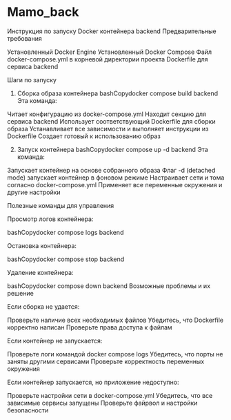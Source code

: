 # Mamo_back

Инструкция по запуску Docker контейнера backend
Предварительные требования

Установленный Docker Engine
Установленный Docker Compose
Файл docker-compose.yml в корневой директории проекта
Dockerfile для сервиса backend

Шаги по запуску
1. Сборка образа контейнера
bashCopydocker compose build backend
Эта команда:

Читает конфигурацию из docker-compose.yml
Находит секцию для сервиса backend
Использует соответствующий Dockerfile для сборки образа
Устанавливает все зависимости и выполняет инструкции из Dockerfile
Создает готовый к использованию образ

2. Запуск контейнера
bashCopydocker compose up -d backend
Эта команда:

Запускает контейнер на основе собранного образа
Флаг -d (detached mode) запускает контейнер в фоновом режиме
Настраивает сети и тома согласно docker-compose.yml
Применяет все переменные окружения и другие настройки

Полезные команды для управления

Просмотр логов контейнера:

bashCopydocker compose logs backend

Остановка контейнера:

bashCopydocker compose stop backend

Удаление контейнера:

bashCopydocker compose down backend
Возможные проблемы и их решение

Если сборка не удается:

Проверьте наличие всех необходимых файлов
Убедитесь, что Dockerfile корректно написан
Проверьте права доступа к файлам


Если контейнер не запускается:

Проверьте логи командой docker compose logs
Убедитесь, что порты не заняты другими сервисами
Проверьте корректность переменных окружения


Если контейнер запускается, но приложение недоступно:

Проверьте настройки сети в docker-compose.yml
Убедитесь, что все зависимые сервисы запущены
Проверьте файрвол и настройки безопасности